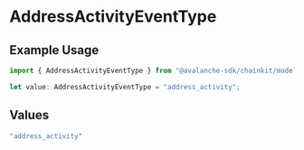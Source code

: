 # AddressActivityEventType

## Example Usage

```typescript
import { AddressActivityEventType } from "@avalanche-sdk/chainkit/models/components";

let value: AddressActivityEventType = "address_activity";
```

## Values

```typescript
"address_activity"
```